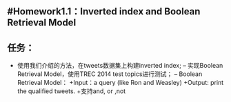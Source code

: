 #Homework1.1：Inverted index and Boolean Retrieval Model
---
## 任务：
- 使用我们介绍的方法，在tweets数据集上构建inverted index; 
– 实现Boolean Retrieval Model，使用TREC 2014 test topics进行测试； 
– Boolean Retrieval Model： 
    +Input：a query (like Ron and Weasley) 
    +Output: print the qualified tweets. 
    +支持and, or ,not 
